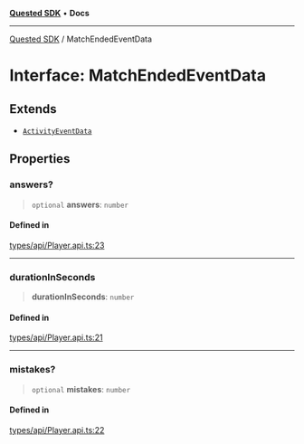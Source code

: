 [**Quested SDK**](../README.md) • **Docs**

***

[Quested SDK](../README.md) / MatchEndedEventData

# Interface: MatchEndedEventData

## Extends

- [`ActivityEventData`](ActivityEventData.md)

## Properties

### answers?

> `optional` **answers**: `number`

#### Defined in

[types/api/Player.api.ts:23](https://github.com/Quested-io/QuestedSDK/blob/7cca5d6dbb7b148176e912faa5f521fc6c4016d8/src/types/api/Player.api.ts#L23)

***

### durationInSeconds

> **durationInSeconds**: `number`

#### Defined in

[types/api/Player.api.ts:21](https://github.com/Quested-io/QuestedSDK/blob/7cca5d6dbb7b148176e912faa5f521fc6c4016d8/src/types/api/Player.api.ts#L21)

***

### mistakes?

> `optional` **mistakes**: `number`

#### Defined in

[types/api/Player.api.ts:22](https://github.com/Quested-io/QuestedSDK/blob/7cca5d6dbb7b148176e912faa5f521fc6c4016d8/src/types/api/Player.api.ts#L22)
